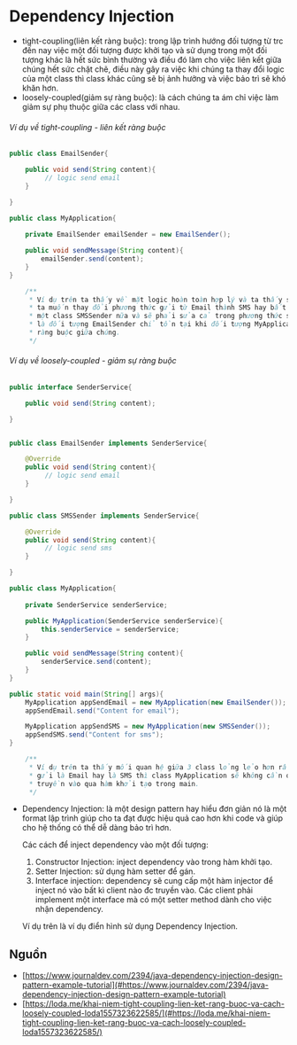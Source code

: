 # Dependency Injection
* tight-coupling(liên kết ràng buộc): trong lập trình hướng đối tượng từ trc đến nay việc một đối tượng được khởi tạo và sử dụng trong một đối tượng khác là hết sức bình thường và điều đó làm cho việc liên kết giữa chúng hết sức chặt chẽ, điều này gây ra việc khi chúng ta thay đổi logic của một class thì class khác cũng sẽ bị ảnh hưởng và việc bảo trì sẽ khó khăn hơn.
* loosely-coupled(giảm sự ràng buộc): là cách chúng ta ám chỉ việc làm giảm sự phụ thuộc giữa các class với nhau.

###### Ví dụ về tight-coupling - liên kết ràng buộc
```java
public class EmailSender{

    public void send(String content){
         // logic send email
    }

}

public class MyApplication{
     
    private EmailSender emailSender = new EmailSender();

    public void sendMessage(String content){
        emailSender.send(content);
    }
}

    /**
     * Ví dụ trên ta thấy về mặt logic hoàn toàn hợp lý và ta thấy sẽ sự ràng buộc giữa hai class này, khi 
     * ta muốn thay đổi phương thức gửi từ Email thành SMS hay bất kỳ phương thức nào thì ta sẽ phải thêm 
     * một class SMSSender nữa và sẽ phải sửa cả trong phương thức send() của class MyApplication. Đặc biệt 
     * là đối tượng EmailSender chỉ tồn tại khi đối tượng MyApplication tồn tại điều này càng thể hiện tính 
     * ràng buộc giữa chúng.
     */
```

###### Ví dụ về loosely-coupled - giảm sự ràng buộc
```java
public interface SenderService{

    public void send(String content);

}


public class EmailSender implements SenderService{

    @Override
    public void send(String content){
         // logic send email
    }

}

public class SMSSender implements SenderService{

    @Override
    public void send(String content){
         // logic send sms
    }

}

public class MyApplication{
     
    private SenderService senderService;

    public MyApplication(SenderService senderService){
        this.senderService = senderService;
    }

    public void sendMessage(String content){
        senderService.send(content);
    }
}

public static void main(String[] args){
    MyApplication appSendEmail = new MyApplication(new EmailSender());
    appSendEmail.send("Content for email");

    MyApplication appSendSMS = new MyApplication(new SMSSender());
    appSendSMS.send("Content for sms");
}

    /**
     * Ví dụ trên ta thấy mối quan hệ giữa 3 class lỏng lẻo hơn rất nhiều, khi ta muốn thay đổi cách thức 
     * gửi là Email hay là SMS thì class MyApplication sẽ không cần quan tâm đến, cách thức gửi sẽ được
     * truyền vào qua hàm khởi tạo trong main. 
     */
```

* Dependency Injection: là một design pattern hay hiểu đơn giản nó là một format lập trình giúp cho ta đạt được hiệu quả cao hơn khi code và giúp cho hệ thống có thể dễ dàng bảo trì hơn.
    
    Các cách để inject dependency vào một đối tượng:
    1. Constructor Injection: inject dependency vào trong hàm khởi tạo.
    2. Setter Injection: sử dụng hàm setter để gán.
    3. Interface injection: dependency sẽ cung cấp một hàm injector để inject nó vào bất kì client nào đc truyền vào. Các client phải implement một interface mà có một setter method dành cho việc nhận dependency.

    Ví dụ trên là ví dụ điển hình sử dụng Dependency Injection.


## Nguồn

* [https://www.journaldev.com/2394/java-dependency-injection-design-pattern-example-tutorial](#https://www.journaldev.com/2394/java-dependency-injection-design-pattern-example-tutorial)
* [https://loda.me/khai-niem-tight-coupling-lien-ket-rang-buoc-va-cach-loosely-coupled-loda1557323622585/](#https://loda.me/khai-niem-tight-coupling-lien-ket-rang-buoc-va-cach-loosely-coupled-loda1557323622585/)